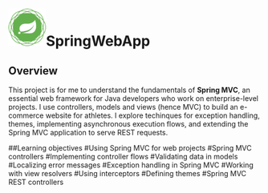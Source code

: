 # <img src="Assets/spring-framework.png" width=75>SpringWebApp

## Overview
This project is for me to understand the fundamentals of **Spring MVC**, an essential web framework for Java developers who work on enterprise-level projects. I use controllers, models and views (hence MVC) to build an e-commerce website for athletes. I explore techinques for exception handling, themes, implementing asynchronous execution flows, and extending the Spring MVC application to serve REST requests. 

##Learning objectives 
#Using Spring MVC for web projects 
#Spring MVC controllers 
#Implementing controller flows 
#Validating data in models 
#Localizing error messages 
#Exception handling in Spring MVC 
#Working with view resolvers 
#Using interceptors 
#Defining themes 
#Spring MVC REST controllers
